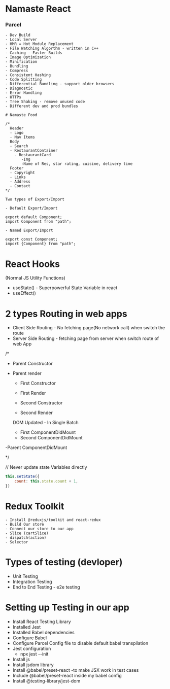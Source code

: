 # Namaste React

### Parcel
```
- Dev Build
- Local Server
- HMR = Hot Module Replacement
- File Watching Algorthm - written in C++
- Caching - Faster Builds
- Image Optimization
- Minification
- Bundling
- Compress
- Consistent Hashing
- Code Splitting
- Differential Bundling - support older browsers
- Diagnostic
- Error Handling
- HTTPs
- Tree Shaking - remove unused code 
- Different dev and prod bundles

# Namaste Food

/*
  Header
  - Logo
  - Nav Items
  Body
  - Search
  - RestaurantContainer
    - RestaurantCard 
       -Img
       -Name of Res, star rating, cuisine, delivery time
  Footer
  - Copyright
  - Links
  - Address
  - Contact
*/

Two types of Export/Import

- Default Export/Import

export default Component;
import Component from "path";

- Named Export/Import

export const Component;
import {Component} from "path";

```

# React Hooks
(Normal JS Utility Functions)
- useState() - Superpowerful State Variable in react
- useEffect()


# 2 types Routing in web apps
- Client Side Routing  - No fetching page(No network call) when switch the route
- Server Side Routing - fetching page from server when switch route of web App

/*
- Parent Constructor
- Parent render
    
   - First Constructor
   - First Render

   - Second Constructor
   - Second Render

   DOM Updated - In Single Batch
   - First ComponentDidMount
   - Second ComponentDidMount

-Parent ComponentDidMount

*/

// Never update state Variables directly
```javaScript
this.setState({
    count: this.state.count + 1,
})
```

# Redux Toolkit
```
- Install @reduxjs/toolkit and react-redux
- Build Our store
- Connect our store to our app
- Slice (cartSlice)
- dispatch(action)
- Selector
```

# Types of testing (devloper)
- Unit Testing
- Integration Testing
- End to End Testing - e2e testing

# Setting up Testing in our app
- Install React Testing Library
- Installed Jest
- Installed Babel dependencies
- Configure Babel
- Configure Parcel Config file to disable default babel transpilation
- Jest configuration
  - npx jest --init
- Install js
- Install jsdom library 
- Install @babel/preset-react -to make JSX work in test cases
- Include @babel/preset-react inside my babel config
- Install @testing-library/jest-dom

